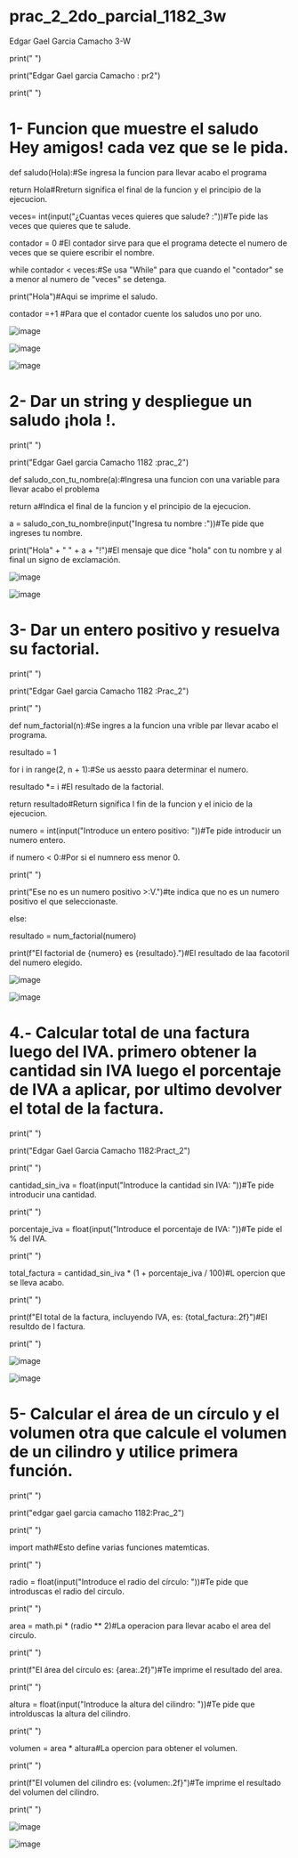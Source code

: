 # prac_2_2do_parcial_1182_3w
Edgar Gael Garcia Camacho 3-W

print(" ")

print("Edgar Gael garcia Camacho : pr2")

print(" ")

# 1- Funcion que muestre el saludo Hey amigos! cada vez que se le pida.

def saludo(Hola):#Se ingresa la funcion para llevar acabo el programa
  
  return Hola#Rreturn significa el final de la funcion y el principio de la ejecucion.

veces= int(input("¿Cuantas veces quieres que salude? :"))#Te pide las veces que quieres que te salude.

contador = 0 #El contador  sirve para que el programa detecte el numero de veces que se quiere escribir el nombre.

while contador < veces:#Se usa "While" para que cuando el "contador" se a menor al numero de "veces" se detenga.

  print("Hola")#Aqui se imprime el saludo.
  
  contador =+1 #Para que el contador cuente los saludos uno por uno.

  ![image](https://github.com/user-attachments/assets/cdd6023b-8d55-48cd-a76e-9361a6eb183c)

  ![image](https://github.com/user-attachments/assets/6935b24d-940d-4ccc-9787-69831c920847)

  ![image](https://github.com/user-attachments/assets/336df0f6-3283-421c-9b13-f1ed00873bda)

# 2- Dar un string <nombre> y despliegue un saludo ¡hola <nombre>!.

print(" ")

print("Edgar Gael garcia Camacho 1182 :prac_2")

def saludo_con_tu_nombre(a):#Ingresa una funcion con una variable para llevar acabo el problema

  return a#Indica el final de la funcion y el principio de la ejecucion. 

a = saludo_con_tu_nombre(input("Ingresa tu nombre :"))#Te pide que ingreses tu nombre.

print("Hola" + " " + a + "!")#El mensaje que dice "hola" con tu nombre y al final un signo de exclamación.

![image](https://github.com/user-attachments/assets/967c7c0a-f090-41d8-af32-edd710b0e490)

![image](https://github.com/user-attachments/assets/7648e5f1-5da9-4fda-9763-d6d021f600e3)

# 3- Dar un entero positivo y resuelva su factorial.

print(" ")

print("Edgar Gael garcia Camacho 1182 :Prac_2")

print(" ")

def num_factorial(n):#Se ingres a la funcion una vrible par llevar acabo el programa.

  resultado = 1
  
  for i in range(2, n + 1):#Se us aessto paara determinar el numero.
  
  resultado *= i #El resultado de la factorial.
  
  return resultado#Return significa l fin de la funcion y el inicio de la ejecucion.


numero = int(input("Introduce un entero positivo: "))#Te pide introducir un numero entero.


if numero < 0:#Por si el numnero ess menor  0.

  print(" ")
  
  print("Ese no es un numero positivo >:V.")#te indica que no es un numero positivo el que seleccionaste.

else:
    
resultado = num_factorial(numero)
    
  print(f"El factorial de {numero} es {resultado}.")#El resultado de laa facotoril del numero elegido.

  ![image](https://github.com/user-attachments/assets/5731bde0-0168-42ba-b456-eedbd7d77f91)

  ![image](https://github.com/user-attachments/assets/2d052560-b8f7-4aae-8f02-f83786018992)

# 4.- Calcular total de una factura luego del IVA. primero obtener la cantidad sin IVA luego el porcentaje de IVA a aplicar, por ultimo devolver el total de la factura. 

print(" ")

print("Edgar Gael Garcia Camacho 1182:Pract_2")

print(" ")

cantidad_sin_iva = float(input("Introduce la cantidad sin IVA: "))#Te pide introducir una cantidad.

print(" ")

porcentaje_iva = float(input("Introduce el porcentaje de IVA: "))#Te pide el % del IVA.

print(" ")

total_factura = cantidad_sin_iva * (1 + porcentaje_iva / 100)#L opercion que se lleva acabo.

print(" ")

print(f"El total de la factura, incluyendo IVA, es: {total_factura:.2f}")#El resultdo de l factura.

print(" ")

![image](https://github.com/user-attachments/assets/8116bc91-3990-461d-97f9-515d5c08ca9c)

![image](https://github.com/user-attachments/assets/e31b5921-48c6-4736-9531-41cbc40827f6)

# 5- Calcular el área de un círculo  y el volumen otra que calcule el volumen de un cilindro y utilice  primera función.

print(" ")

print("edgar gael garcia camacho 1182:Prac_2")

print(" ")

import math#Esto define varias funciones matemticas.

print(" ")

radio = float(input("Introduce el radio del círculo: "))#Te pide que introduscas el radio del circulo. 

print(" ")

area = math.pi * (radio ** 2)#La operacion para llevar acabo el area del circulo.

print(" ")

print(f"El área del círculo es: {area:.2f}")#Te imprime el resultado del area.

print(" ")

altura = float(input("Introduce la altura del cilindro: "))#Te pide que introlduscas la altura del cilindro.

print(" ")

volumen = area * altura#La opercion para obtener el volumen.

print(" ")

print(f"El volumen del cilindro es: {volumen:.2f}")#Te imprime el resultado del volumen del cilindro.

print(" ")

![image](https://github.com/user-attachments/assets/e96edd89-e172-4f67-b656-eeab9fcb71d0)

![image](https://github.com/user-attachments/assets/fd219ebc-ef55-4aff-b76f-864297a3c173)











